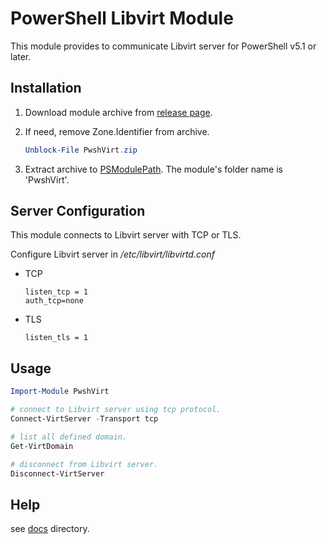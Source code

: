 ﻿# PowerShell Libvirt Module

This module provides to communicate Libvirt server for PowerShell v5.1 or later.

## Installation

1. Download module archive from [release page](https://github.com/9506hqwy/pwsh-virt/releases).

2. If need, remove Zone.Identifier from archive.
   ```powershell
   Unblock-File PwshVirt.zip
   ```

3. Extract archive to [PSModulePath](https://learn.microsoft.com/en-us/powershell/module/microsoft.powershell.core/about/about_psmodulepath).
   The module's folder name is 'PwshVirt'.

## Server Configuration

This module connects to Libvirt server with TCP or TLS.

Configure Libvirt server in */etc/libvirt/libvirtd.conf*

* TCP
  ```
  listen_tcp = 1
  auth_tcp=none
  ```

* TLS
  ```
  listen_tls = 1
  ```

## Usage

```powershell
Import-Module PwshVirt

# connect to Libvirt server using tcp protocol.
Connect-VirtServer -Transport tcp

# list all defined domain.
Get-VirtDomain

# disconnect from Libvirt server.
Disconnect-VirtServer
```

## Help

see [docs](./docs) directory.
